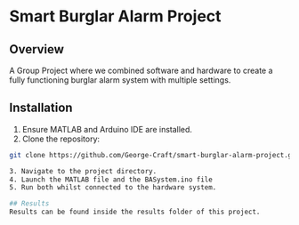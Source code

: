 # Smart Burglar Alarm Project
## Overview
A Group Project where we combined software and hardware to create a fully functioning burglar alarm system with multiple settings.

## Installation
1. Ensure MATLAB and Arduino IDE are installed.
2.  Clone the repository:
   ```bash
   git clone https://github.com/George-Craft/smart-burglar-alarm-project.git

3. Navigate to the project directory.
4. Launch the MATLAB file and the BASystem.ino file
5. Run both whilst connected to the hardware system.

## Results
Results can be found inside the results folder of this project.
